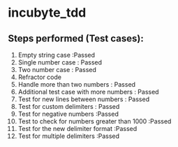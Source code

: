 # incubyte_tdd

## Steps performed (Test cases):
1. Empty string case :Passed
2. Single number case : Passed
3. Two number case : Passed
4. Refractor code 
5. Handle more than two numbers : Passed 
6. Additional test case with more numbers : Passed
7. Test for new lines between numbers : Passed
8. Test for custom delimiters : Passed
9. Test for negative numbers :Passed
10. Test to check for numbers greater than 1000 :Passed
11. Test for the new delimiter format :Passed
12. Test for multiple delimiters :Passed